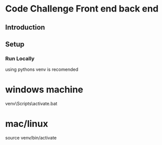 # Code Challenge Front end back end

## Introduction


## Setup

### Run Locally
using pythons venv is recomended
# windows machine
venv\Scripts\activate.bat

# mac/linux
source venv/bin/activate